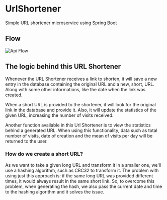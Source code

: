 # UrlShortener
Simple URL shortener microservice using Spring Boot

## Flow
![Api Flow](https://user-images.githubusercontent.com/36466228/111921675-907eca80-8a74-11eb-9162-f268206503c4.png)

## The logic behind this URL Shortener
Whenever the URL Shortener receives a link to shorten, it will save a new entry in the database containing the original URL and a new, short, URL. Along with some other informations, like the date when the link was created.

When a short URL is provided to the shortener, it will look for the original link in the database and provide it. Also, it will update the statistics of the given URL, increasing the number of visits received.

Another function available in this Url Shortener is to view the statistics behind a generated URL. When using this functionality, data such as total number of visits, date of creation and the mean of visits per day will be returned to the user.

### How do we create a short URL?
As we want to take a given long URL and transform it in a smaller one, we'll use a hashing algorithm, such as CRC32 to transform it. The problem with using just this approach is: if the same long URL was provided different times, it would always result in the same short link. So, to overcome this problem, when generating the hash, we also pass the current date and time to the hashing algorithm and it solves the issue.
